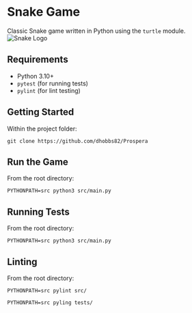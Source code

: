# Snake Game

Classic Snake game written in Python using the `turtle` module. ![Snake Logo](images/witcher_logo.gif)

## Requirements

- Python 3.10+
- `pytest` (for running tests)
- `pylint` (for lint testing)

## Getting Started

Within the project folder:
```
git clone https://github.com/dhobbs82/Prospera
```

## Run the Game

From the root directory:
```
PYTHONPATH=src python3 src/main.py
```

## Running Tests

From the root directory:
```
PYTHONPATH=src python3 src/main.py
```

## Linting

From the root directory:
```
PYTHONPATH=src pylint src/
```
```
PYTHONPATH=src pyling tests/